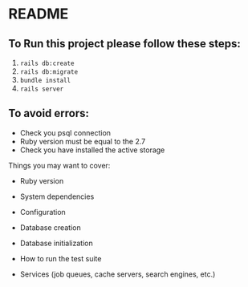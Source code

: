 # README

## To Run this project please follow these steps:
1. `rails db:create`
2. `rails db:migrate`
3. `bundle install`
4. `rails server`

## To avoid errors:
* Check you psql connection
* Ruby version must be equal to the 2.7
* Check you have installed the active storage

Things you may want to cover:

* Ruby version

* System dependencies

* Configuration

* Database creation

* Database initialization

* How to run the test suite

* Services (job queues, cache servers, search engines, etc.)
